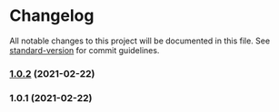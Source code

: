 # Changelog

All notable changes to this project will be documented in this file. See [standard-version](https://github.com/conventional-changelog/standard-version) for commit guidelines.

### [1.0.2](https://github.com/RazerMoon/expo-license-list/compare/v1.0.1...v1.0.2) (2021-02-22)

### 1.0.1 (2021-02-22)
